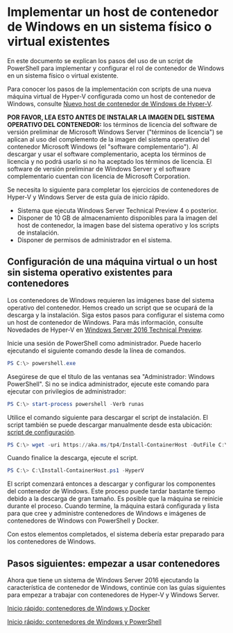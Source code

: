 # Implementar un host de contenedor de Windows en un sistema físico o virtual existentes

En este documento se explican los pasos del uso de un script de PowerShell para implementar y configurar el rol de contenedor de Windows en un sistema físico o virtual existente.

Para conocer los pasos de la implementación con scripts de una nueva máquina virtual de Hyper-V configurada como un host de contenedor de Windows, consulte [Nuevo host de contenedor de Windows de Hyper-V](./container_setup.md).

**POR FAVOR, LEA ESTO ANTES DE INSTALAR LA IMAGEN DEL SISTEMA OPERATIVO DEL CONTENEDOR:** los términos de licencia del software de versión preliminar de Microsoft Windows Server ("términos de licencia") se aplican al uso del complemento de la imagen del sistema operativo del contenedor Microsoft Windows (el "software complementario"). Al descargar y usar el software complementario, acepta los términos de licencia y no podrá usarlo si no ha aceptado los términos de licencia. El software de versión preliminar de Windows Server y el software complementario cuentan con licencia de Microsoft Corporation.

Se necesita lo siguiente para completar los ejercicios de contenedores de Hyper-V y Windows Server de esta guía de inicio rápido.

* Sistema que ejecuta Windows Server Technical Preview 4 o posterior.
* Disponer de 10 GB de almacenamiento disponibles para la imagen del host de contenedor, la imagen base del sistema operativo y los scripts de instalación.
* Disponer de permisos de administrador en el sistema.

## Configuración de una máquina virtual o un host sin sistema operativo existentes para contenedores

Los contenedores de Windows requieren las imágenes base del sistema operativo del contenedor. Hemos creado un script que se ocupará de la descarga y la instalación. Siga estos pasos para configurar el sistema como un host de contenedor de Windows. Para más información, consulte Novedades de Hyper-V en [Windows Server 2016 Technical Preview](https://tnstage.redmond.corp.microsoft.com/en-US/library/dn765471.aspx#BKMK_nested).

Inicie una sesión de PowerShell como administrador. Puede hacerlo ejecutando el siguiente comando desde la línea de comandos.

``` powershell
PS C:\> powershell.exe
```

Asegúrese de que el título de las ventanas sea "Administrador: Windows PowerShell". Si no se indica administrador, ejecute este comando para ejecutar con privilegios de administrador:

``` powershell
PS C:\> start-process powershell -Verb runas
```

Utilice el comando siguiente para descargar el script de instalación. El script también se puede descargar manualmente desde esta ubicación: [script de configuración](https://aka.ms/tp4/Install-ContainerHost).

``` PowerShell
PS C:\> wget -uri https://aka.ms/tp4/Install-ContainerHost -OutFile C:\Install-ContainerHost.ps1
```

Cuando finalice la descarga, ejecute el script.
``` PowerShell
PS C:\> C:\Install-ContainerHost.ps1 -HyperV
```

El script comenzará entonces a descargar y configurar los componentes del contenedor de Windows. Este proceso puede tardar bastante tiempo debido a la descarga de gran tamaño. Es posible que la máquina se reinicie durante el proceso. Cuando termine, la máquina estará configurada y lista para que cree y administre contenedores de Windows e imágenes de contenedores de Windows con PowerShell y Docker.

Con estos elementos completados, el sistema debería estar preparado para los contenedores de Windows.

## Pasos siguientes: empezar a usar contenedores

Ahora que tiene un sistema de Windows Server 2016 ejecutando la característica de contenedor de Windows, continúe con las guías siguientes para empezar a trabajar con contenedores de Hyper-V y Windows Server.

[Inicio rápido: contenedores de Windows y Docker](./manage_docker.md)

[Inicio rápido: contenedores de Windows y PowerShell](./manage_powershell.md)




<!--HONumber=Jan16_HO1-->
